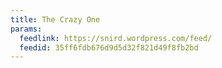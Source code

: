 ```yaml
---
title: The Crazy One
params:
  feedlink: https://snird.wordpress.com/feed/
  feedid: 35ff6fdb676d9d5d32f821d49f8fb2bd
---
```

